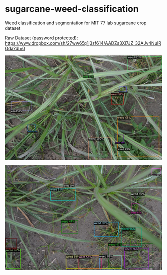 # sugarcane-weed-classification
Weed classification and segmentation for MIT 77 lab sugarcane crop dataset

Raw Dataset (password protected): https://www.dropbox.com/sh/27ww65q1j3sf614/AADZs3Xl7JZ_32AJv4NuIRGda?dl=0

![](images/sample1.png)


![](images/sample2.png)
